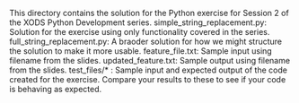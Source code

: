 This directory contains the solution for the Python exercise for Session 2 of the XODS Python Development series.
simple_string_replacement.py: Solution for the exercise using only functionality covered in the series.
full_string_replacement.py: A braoder solution for how we might structure the solution to make it more usable.
feature_file.txt: Sample input using filename from the slides.
updated_feature.txt: Sample output using filename from the slides.
test_files/* : Sample input and expected output of the code created for the exercise. Compare your results to these to see if your code is behaving as expected.
